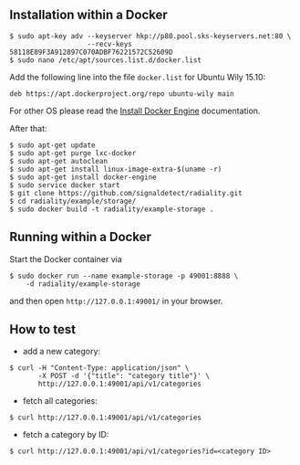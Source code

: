 ## Installation within a Docker

```
$ sudo apt-key adv --keyserver hkp://p80.pool.sks-keyservers.net:80 \
                   --recv-keys 58118E89F3A912897C070ADBF76221572C52609D
$ sudo nano /etc/apt/sources.list.d/docker.list
```

Add the following line into the file `docker.list` for Ubuntu Wily 15.10:

```
deb https://apt.dockerproject.org/repo ubuntu-wily main
```

For other OS please read the
[Install Docker Engine](https://docs.docker.com/engine/installation/)
documentation.

After that:

```
$ sudo apt-get update
$ sudo apt-get purge lxc-docker
$ sudo apt-get autoclean
$ sudo apt-get install linux-image-extra-$(uname -r)
$ sudo apt-get install docker-engine
$ sudo service docker start
$ git clone https://github.com/signaldetect/radiality.git
$ cd radiality/example/storage/
$ sudo docker build -t radiality/example-storage .
```

## Running within a Docker

Start the Docker container via

```
$ sudo docker run --name example-storage -p 49001:8888 \
    -d radiality/example-storage
```

and then open `http://127.0.0.1:49001/` in your browser.

## How to test

* add a new category:

```
$ curl -H "Content-Type: application/json" \
       -X POST -d '{"title": "category title"}' \
       http://127.0.0.1:49001/api/v1/categories
```

* fetch all categories:

```
$ curl http://127.0.0.1:49001/api/v1/categories
```

* fetch a category by ID:

```
$ curl http://127.0.0.1:49001/api/v1/categories?id=<category ID>
```
